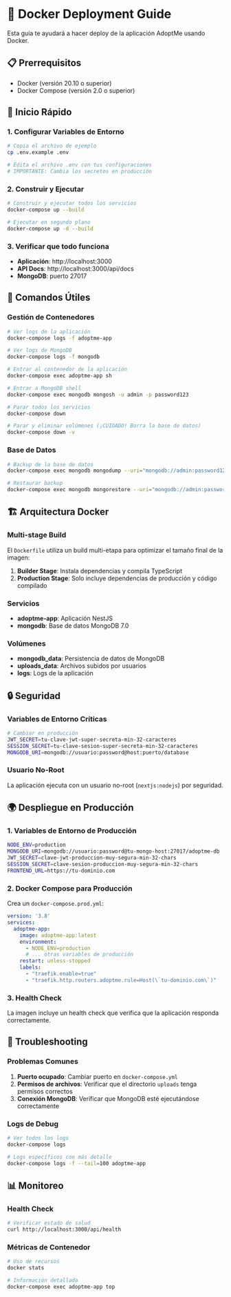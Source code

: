 # 🐳 Docker Deployment Guide

Esta guía te ayudará a hacer deploy de la aplicación AdoptMe usando Docker.

## 📋 Prerrequisitos

- Docker (versión 20.10 o superior)
- Docker Compose (versión 2.0 o superior)

## 🚀 Inicio Rápido

### 1. Configurar Variables de Entorno

```bash
# Copia el archivo de ejemplo
cp .env.example .env

# Edita el archivo .env con tus configuraciones
# IMPORTANTE: Cambia los secretos en producción
```

### 2. Construir y Ejecutar

```bash
# Construir y ejecutar todos los servicios
docker-compose up --build

# Ejecutar en segundo plano
docker-compose up -d --build
```

### 3. Verificar que todo funciona

- **Aplicación**: http://localhost:3000
- **API Docs**: http://localhost:3000/api/docs
- **MongoDB**: puerto 27017

## 🔧 Comandos Útiles

### Gestión de Contenedores

```bash
# Ver logs de la aplicación
docker-compose logs -f adoptme-app

# Ver logs de MongoDB
docker-compose logs -f mongodb

# Entrar al contenedor de la aplicación
docker-compose exec adoptme-app sh

# Entrar a MongoDB shell
docker-compose exec mongodb mongosh -u admin -p password123

# Parar todos los servicios
docker-compose down

# Parar y eliminar volúmenes (¡CUIDADO! Borra la base de datos)
docker-compose down -v
```

### Base de Datos

```bash
# Backup de la base de datos
docker-compose exec mongodb mongodump --uri="mongodb://admin:password123@localhost:27017/adoptme-db?authSource=admin" --out=/data/backup

# Restaurar backup
docker-compose exec mongodb mongorestore --uri="mongodb://admin:password123@localhost:27017/adoptme-db?authSource=admin" /data/backup/adoptme-db
```

## 🏗️ Arquitectura Docker

### Multi-stage Build

El `Dockerfile` utiliza un build multi-etapa para optimizar el tamaño final de la imagen:

1. **Builder Stage**: Instala dependencias y compila TypeScript
2. **Production Stage**: Solo incluye dependencias de producción y código compilado

### Servicios

- **adoptme-app**: Aplicación NestJS
- **mongodb**: Base de datos MongoDB 7.0

### Volúmenes

- **mongodb_data**: Persistencia de datos de MongoDB
- **uploads_data**: Archivos subidos por usuarios
- **logs**: Logs de la aplicación

## 🔒 Seguridad

### Variables de Entorno Críticas

```bash
# Cambiar en producción
JWT_SECRET=tu-clave-jwt-super-secreta-min-32-caracteres
SESSION_SECRET=tu-clave-sesion-super-secreta-min-32-caracteres
MONGODB_URI=mongodb://usuario:password@host:puerto/database
```

### Usuario No-Root

La aplicación ejecuta con un usuario no-root (`nextjs:nodejs`) por seguridad.

## 🌍 Despliegue en Producción

### 1. Variables de Entorno de Producción

```bash
NODE_ENV=production
MONGODB_URI=mongodb://usuario:password@tu-mongo-host:27017/adoptme-db
JWT_SECRET=clave-jwt-produccion-muy-segura-min-32-chars
SESSION_SECRET=clave-sesion-produccion-muy-segura-min-32-chars
FRONTEND_URL=https://tu-dominio.com
```

### 2. Docker Compose para Producción

Crea un `docker-compose.prod.yml`:

```yaml
version: '3.8'
services:
  adoptme-app:
    image: adoptme-app:latest
    environment:
      - NODE_ENV=production
      # ... otras variables de producción
    restart: unless-stopped
    labels:
      - "traefik.enable=true"
      - "traefik.http.routers.adoptme.rule=Host(\`tu-dominio.com\`)"
```

### 3. Health Check

La imagen incluye un health check que verifica que la aplicación responda correctamente.

## 🐛 Troubleshooting

### Problemas Comunes

1. **Puerto ocupado**: Cambiar puerto en `docker-compose.yml`
2. **Permisos de archivos**: Verificar que el directorio `uploads` tenga permisos correctos
3. **Conexión MongoDB**: Verificar que MongoDB esté ejecutándose correctamente

### Logs de Debug

```bash
# Ver todos los logs
docker-compose logs

# Logs específicos con más detalle
docker-compose logs -f --tail=100 adoptme-app
```

## 📊 Monitoreo

### Health Check

```bash
# Verificar estado de salud
curl http://localhost:3000/api/health
```

### Métricas de Contenedor

```bash
# Uso de recursos
docker stats

# Información detallada
docker-compose exec adoptme-app top
```

